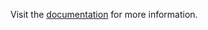 <p>Visit the <a href="https://3merge.github.io/q3-client/?path=/docs/charts-charts--single">documentation</a> for more information.</p>
